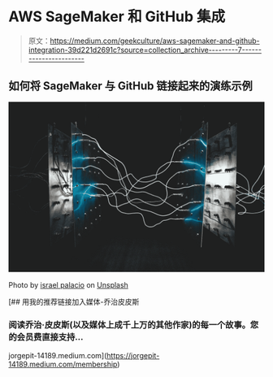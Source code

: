 # AWS SageMaker 和 GitHub 集成

> 原文：<https://medium.com/geekculture/aws-sagemaker-and-github-integration-39d221d2691c?source=collection_archive---------7----------------------->

## 如何将 SageMaker 与 GitHub 链接起来的演练示例

![](img/06cd1a8b1b062be353b85299ca7d8f27.png)

Photo by [israel palacio](https://unsplash.com/@othentikisra?utm_source=medium&utm_medium=referral) on [Unsplash](https://unsplash.com?utm_source=medium&utm_medium=referral)

[](https://jorgepit-14189.medium.com/membership) [## 用我的推荐链接加入媒体-乔治皮皮斯

### 阅读乔治·皮皮斯(以及媒体上成千上万的其他作家)的每一个故事。您的会员费直接支持…

jorgepit-14189.medium.com](https://jorgepit-14189.medium.com/membership)